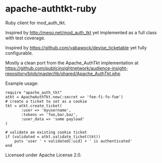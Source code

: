 apache-authtkt-ruby
===================

Ruby client for mod_auth_tkt.

Inspired by http://meso.net/mod_auth_tkt yet implemented as a full class with
test coverage.

Inspired by https://github.com/yabawock/devise_ticketable yet fully configurable.

Mostly a clean port from the Apache_AuthTkt implementation at
https://github.com/publicinsightnetwork/audience-insight-repository/blob/master/lib/shared/Apache_AuthTkt.php

Example usage:

    require "apache_auth_tkt"
    atkt = ApacheAuthTkt.new(:secret => 'fee-fi-fo-fum')
    # create a ticket to set as a cookie
    tkt = atkt.create_ticket(
           :user => 'myusername',
           :tokens => 'foo,bar,baz',
           :user_data => 'some payload'
    )

    # validate an existing cookie ticket
    if (validated = atkt.validate_ticket(tkt))
        puts 'user ' + validated[:uid] + ' is authenticated'
    end

Licensed under Apache License 2.0.

